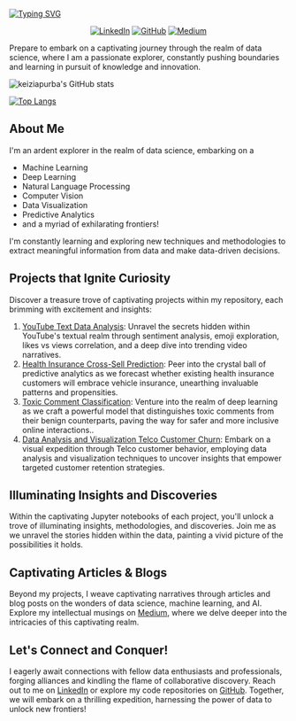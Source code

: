 [![Typing SVG](https://readme-typing-svg.demolab.com/?lines=Welcome+to+Kei's+Data+Odyssey+🍄🪬)](https://git.io/typing-svg)

<div align="center">
  
[![LinkedIn](https://img.shields.io/badge/-LinkedIn-blue?style=flat-square&logo=linkedin&logoColor=white)](https://www.linkedin.com/in/keiziapurba/)
[![GitHub](https://img.shields.io/badge/-GitHub-black?style=flat-square&logo=github&logoColor=white)](https://github.com/keiziapurba)
[![Medium](https://img.shields.io/badge/-Medium-black?style=flat-square&logo=medium&logoColor=white)](https://medium.com/@keiziapurba)
  
</div>

Prepare to embark on a captivating journey through the realm of data science, where I am a passionate explorer, constantly pushing boundaries and learning in pursuit of knowledge and innovation.


![keiziapurba's GitHub stats](https://github-readme-stats.vercel.app/api?username=keiziapurba&hide=issues&show_icons=true&theme=cobalt)

[![Top Langs](https://github-readme-stats.vercel.app/api/top-langs/?username=keiziapurba&theme=cobalt&layout=compact)](https://github.com/keiziapurba/github-readme-stats)



## About Me

I'm an ardent explorer in the realm of data science, embarking on a 

- Machine Learning
- Deep Learning
- Natural Language Processing
- Computer Vision
- Data Visualization
- Predictive Analytics
- and a myriad of exhilarating frontiers!

I'm constantly learning and exploring new techniques and methodologies to extract meaningful information from data and make data-driven decisions.

## Projects that Ignite Curiosity

Discover a treasure trove of captivating projects within my repository, each brimming with excitement and insights:

1. [YouTube Text Data Analysis](https://github.com/keiziapurba/YouTube-Text-Data-Analysis.git): Unravel the secrets hidden within YouTube's textual realm through sentiment analysis, emoji exploration, likes vs views correlation, and a deep dive into trending video narratives.
2. [Health Insurance Cross-Sell Prediction](https://github.com/keiziapurba/Health-Insurance-Cross-Sell-Prediction.git): Peer into the crystal ball of predictive analytics as we forecast whether existing health insurance customers will embrace vehicle insurance, unearthing invaluable patterns and propensities.
3. [Toxic Comment Classification](https://github.com/keiziapurba/Toxic-Comment-Classification): Venture into the realm of deep learning as we craft a powerful model that distinguishes toxic comments from their benign counterparts, paving the way for safer and more inclusive online interactions..
4. [Data Analysis and Visualization Telco Customer Churn](https://github.com/keiziapurba/Data-Analysis-and-Viz-Telco-Customer-Churn.git): Embark on a visual expedition through Telco customer behavior, employing data analysis and visualization techniques to uncover insights that empower targeted customer retention strategies.

## Illuminating Insights and Discoveries
Within the captivating Jupyter notebooks of each project, you'll unlock a trove of illuminating insights, methodologies, and discoveries. Join me as we unravel the stories hidden within the data, painting a vivid picture of the possibilities it holds.


## Captivating Articles & Blogs
Beyond my projects, I weave captivating narratives through articles and blog posts on the wonders of data science, machine learning, and AI. Explore my intellectual musings on [Medium](https://medium.com/@keiziapurba), where we delve deeper into the intricacies of this captivating realm.


## Let's Connect and Conquer!
I eagerly await connections with fellow data enthusiasts and professionals, forging alliances and kindling the flame of collaborative discovery. Reach out to me on [LinkedIn](https://www.linkedin.com/in/keiziapurba/) or explore my code repositories on [GitHub](https://github.com/keiziapurba). Together, we will embark on a thrilling expedition, harnessing the power of data to unlock new frontiers!
  
</div>
